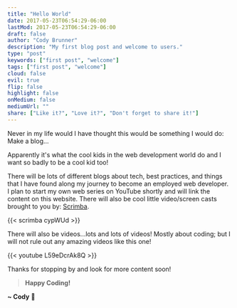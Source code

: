 ```yaml
---
title: "Hello World"
date: 2017-05-23T06:54:29-06:00
lastMod: 2017-05-23T06:54:29-06:00
draft: false
author: "Cody Brunner"
description: "My first blog post and welcome to users."
type: "post"
keywords: ["first post", "welcome"]
tags: ["first post", "welcome"]
cloud: false
evil: true
flip: false
highlight: false
onMedium: false
mediumUrl: ""
share: ["Like it?", "Love it?", "Don't forget to share it!"]
---
```


Never in my life would I have thought this would be something I would do:
Make a blog...

Apparently it's what the cool kids in the web development world do and I want so badly to be a cool kid too!

There will be lots of different blogs about tech, best practices, and things that I have found along my journey to become an employed web developer. I plan to start my own web series on YouTube shortly and will link the content on this website. There will also be cool little video/screen casts brought to you by: [Scrimba](https://scrimba.com/).

{{< scrimba cypWUd >}}

There will also be videos...lots and lots of videos! Mostly about coding; but I will not rule out any amazing videos like this one!

{{< youtube L59eDcrAk8Q >}}

Thanks for stopping by and look for more content soon!

<!-- End of Post -->

> **Happy Coding!**

**~ Cody** :rocket: